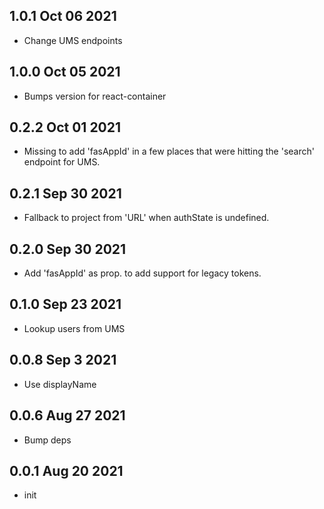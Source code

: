 ## 1.0.1 Oct 06 2021

- Change UMS endpoints

## 1.0.0 Oct 05 2021

- Bumps version for react-container

## 0.2.2 Oct 01 2021

- Missing to add 'fasAppId' in a few places that were hitting the 'search' endpoint for UMS.

## 0.2.1 Sep 30 2021

- Fallback to project from 'URL' when authState is undefined.

## 0.2.0 Sep 30 2021

- Add 'fasAppId' as prop. to add support for legacy tokens.

## 0.1.0 Sep 23 2021

- Lookup users from UMS

## 0.0.8 Sep 3 2021

- Use displayName

## 0.0.6 Aug 27 2021

- Bump deps

## 0.0.1 Aug 20 2021

- init
